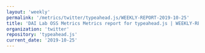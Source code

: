 ```yaml
---
layout: 'weekly'
permalink: '/metrics/twitter/typeahead.js/WEEKLY-REPORT-2019-10-25'
title: 'DAI Lab OSS Metrics Metrics report for typeahead.js | WEEKLY-REPORT-2019-10-25'
organization: 'twitter'
repository: 'typeahead.js'
current_date: '2019-10-25'
---
```

